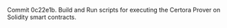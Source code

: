 Commit 0c22e1b.                    Build and Run scripts for executing the Certora Prover on Solidity smart contracts.
